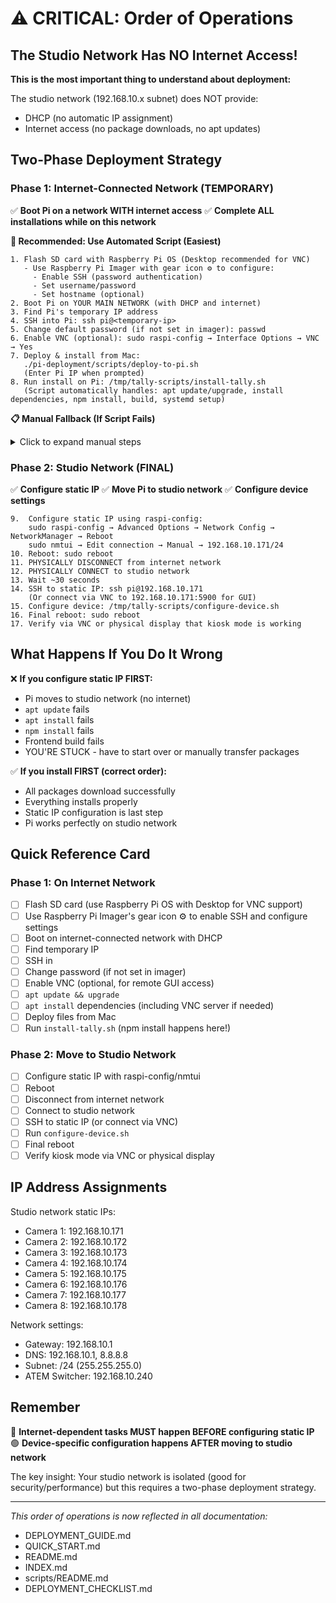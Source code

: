 # ⚠️ CRITICAL: Order of Operations

## The Studio Network Has NO Internet Access!

**This is the most important thing to understand about deployment:**

The studio network (192.168.10.x subnet) does NOT provide:

- DHCP (no automatic IP assignment)
- Internet access (no package downloads, no apt updates)

## Two-Phase Deployment Strategy

### Phase 1: Internet-Connected Network (TEMPORARY)

✅ **Boot Pi on a network WITH internet access**
✅ **Complete ALL installations while on this network**

**🚀 Recommended: Use Automated Script (Easiest)**

```
1. Flash SD card with Raspberry Pi OS (Desktop recommended for VNC)
   - Use Raspberry Pi Imager with gear icon ⚙️ to configure:
     - Enable SSH (password authentication)
     - Set username/password
     - Set hostname (optional)
2. Boot Pi on YOUR MAIN NETWORK (with DHCP and internet)
3. Find Pi's temporary IP address
4. SSH into Pi: ssh pi@<temporary-ip>
5. Change default password (if not set in imager): passwd
6. Enable VNC (optional): sudo raspi-config → Interface Options → VNC → Yes
7. Deploy & install from Mac:
   ./pi-deployment/scripts/deploy-to-pi.sh
   (Enter Pi IP when prompted)
8. Run install on Pi: /tmp/tally-scripts/install-tally.sh
   (Script automatically handles: apt update/upgrade, install dependencies, npm install, build, systemd setup)
```

**📋 Manual Fallback (If Script Fails)**

<details>
<summary>Click to expand manual steps</summary>

```
7. System updates: sudo apt update && sudo apt upgrade -y
8. Install dependencies: sudo apt install -y nodejs npm git chromium xserver-xorg x11-xserver-utils xinit openbox unclutter
9. Deploy files from Mac: ./pi-deployment/scripts/deploy-to-pi.sh
10. Manually install npm packages and configure systemd (see DEPLOYMENT_GUIDE.md Manual Deployment section)
```

</details>

### Phase 2: Studio Network (FINAL)

✅ **Configure static IP**
✅ **Move Pi to studio network**
✅ **Configure device settings**

```
9.  Configure static IP using raspi-config:
    sudo raspi-config → Advanced Options → Network Config → NetworkManager → Reboot
    sudo nmtui → Edit connection → Manual → 192.168.10.171/24
10. Reboot: sudo reboot
11. PHYSICALLY DISCONNECT from internet network
12. PHYSICALLY CONNECT to studio network
13. Wait ~30 seconds
14. SSH to static IP: ssh pi@192.168.10.171
    (Or connect via VNC to 192.168.10.171:5900 for GUI)
15. Configure device: /tmp/tally-scripts/configure-device.sh
16. Final reboot: sudo reboot
17. Verify via VNC or physical display that kiosk mode is working
```

## What Happens If You Do It Wrong

❌ **If you configure static IP FIRST:**

- Pi moves to studio network (no internet)
- `apt update` fails
- `apt install` fails
- `npm install` fails
- Frontend build fails
- YOU'RE STUCK - have to start over or manually transfer packages

✅ **If you install FIRST (correct order):**

- All packages download successfully
- Everything installs properly
- Static IP configuration is last step
- Pi works perfectly on studio network

## Quick Reference Card

### Phase 1: On Internet Network

- [ ] Flash SD card (use Raspberry Pi OS with Desktop for VNC support)
- [ ] Use Raspberry Pi Imager's gear icon ⚙️ to enable SSH and configure settings
- [ ] Boot on internet-connected network with DHCP
- [ ] Find temporary IP
- [ ] SSH in
- [ ] Change password (if not set in imager)
- [ ] Enable VNC (optional, for remote GUI access)
- [ ] `apt update && upgrade`
- [ ] `apt install` dependencies (including VNC server if needed)
- [ ] Deploy files from Mac
- [ ] Run `install-tally.sh` (npm install happens here!)

### Phase 2: Move to Studio Network

- [ ] Configure static IP with raspi-config/nmtui
- [ ] Reboot
- [ ] Disconnect from internet network
- [ ] Connect to studio network
- [ ] SSH to static IP (or connect via VNC)
- [ ] Run `configure-device.sh`
- [ ] Final reboot
- [ ] Verify kiosk mode via VNC or physical display

## IP Address Assignments

Studio network static IPs:

- Camera 1: 192.168.10.171
- Camera 2: 192.168.10.172
- Camera 3: 192.168.10.173
- Camera 4: 192.168.10.174
- Camera 5: 192.168.10.175
- Camera 6: 192.168.10.176
- Camera 7: 192.168.10.177
- Camera 8: 192.168.10.178

Network settings:

- Gateway: 192.168.10.1
- DNS: 192.168.10.1, 8.8.8.8
- Subnet: /24 (255.255.255.0)
- ATEM Switcher: 192.168.10.240

## Remember

🔴 **Internet-dependent tasks MUST happen BEFORE configuring static IP**
🟢 **Device-specific configuration happens AFTER moving to studio network**

The key insight: Your studio network is isolated (good for security/performance) but this requires a two-phase deployment strategy.

---

_This order of operations is now reflected in all documentation:_

- DEPLOYMENT_GUIDE.md
- QUICK_START.md
- README.md
- INDEX.md
- scripts/README.md
- DEPLOYMENT_CHECKLIST.md
